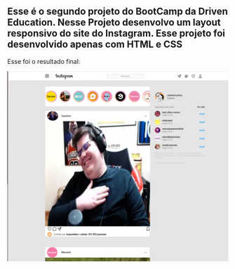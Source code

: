 <h2>Esse é o segundo projeto do BootCamp da Driven Education. Nesse Projeto desenvolvo um layout responsivo do site do Instagram. Esse projeto foi desenvolvido apenas com HTML e CSS</h2>
<p>Esse foi o resultado final:</p>
<img src="page.png" />